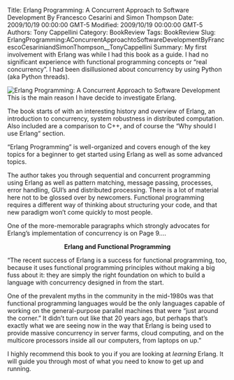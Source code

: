 Title: Erlang Programming: A Concurrent Approach to Software Development  By Francesco Cesarini and Simon Thompson
Date: 2009/10/19 00:00:00 GMT-5
Modified: 2009/10/19 00:00:00 GMT-5
Authors: Tony Cappellini
Category: BookReview
Tags: BookReview
Slug: ErlangProgramming:AConcurrentApproachtoSoftwareDevelopmentByFrancescoCesariniandSimonThompson__TonyCappellini
Summary: My first involvement with Erlang was while I had this book as a guide. I had no significant experience with functional programming concepts or “real concurrency”. I had been disillusioned about concurrency by using Python (aka Python threads). 


<p><img class="image-left" src="../images/2009/Erlang.gif/image_preview" alt="Erlang Programming: A Concurrent Approach to Software Development" />This is the main reason I have 
decide to investigate Erlang.</p>
<p>The book starts of with an 
interesting history and overview of Erlang, an introduction to concurrency, 
system robustness in distributed computation. Also included are a comparison 
to C++, and of course the “Why should I use Erlang“ section.</p>
<p>“Erlang Programming” is 
well-organized and covers enough of the key topics for a beginner to 
get started using Erlang as well as some advanced topics.</p>
<p>The author takes you through 
sequential and concurrent programming using Erlang as well as pattern 
matching, message passing, processes, error handling, GUI’s and distributed 
processing. There is a lot of material here not to be glossed over by 
newcomers. Functional programming requires a different way of thinking 
about structuring your code, and that new paradigm won’t come quickly 
to most people.<br /></p>
<p>One of the more-memorable paragraphs 
which strongly advocates for Erlang’s implementation of concurrency 
is on Page 9….</p>
<p align="center"><strong>Erlang and 
Functional Programming</strong></p>
<p>“The recent success of Erlang 
is a success for functional programming, too, because it uses functional 
programming principles without making a big fuss about it: they are 
simply the right foundation on which to build a language with concurrency 
designed in from the start.</p>
<p>One of the prevalent myths 
in the community in the mid-1980s was that functional programming languages 
would be the only languages capable of working on the general-purpose 
parallel machines that were “just around the corner.” It didn’t 
turn out like that 20 years ago, but perhaps that’s exactly what we 
are seeing now in the way that Erlang is being used to provide massive 
concurrency in server farms, cloud computing, and on the multicore processors 
inside all our computers, from laptops on up.”</p>
<p>I highly recommend this book 
to you if you are looking at <em>learning</em> Erlang. It will guide you 
through most of what you need to know to get up and running.</p>

